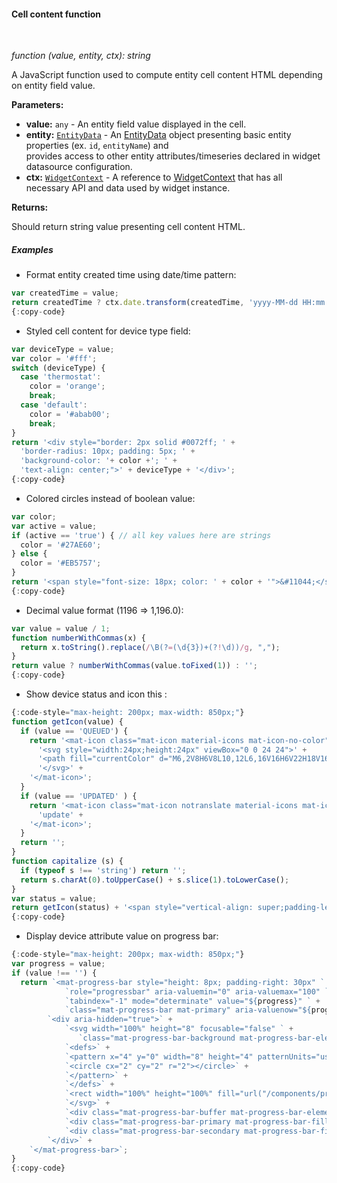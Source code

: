 #### Cell content function

<div class="divider"></div>
<br/>

*function (value, entity, ctx): string*

A JavaScript function used to compute entity cell content HTML depending on entity field value.

**Parameters:**

<ul>
  <li><b>value:</b> <code>any</code> - An entity field value displayed in the cell.
  </li>
  <li><b>entity:</b> <code><a href="https://github.com/sobeam/sobeam/blob/e264f7b8ddff05bda85c4833bf497f47f447496e/ui-ngx/src/app/modules/home/components/widget/lib/table-widget.models.ts#L61" target="_blank">EntityData</a></code> - An 
            <a href="https://github.com/sobeam/sobeam/blob/e264f7b8ddff05bda85c4833bf497f47f447496e/ui-ngx/src/app/modules/home/components/widget/lib/table-widget.models.ts#L61" target="_blank">EntityData</a> object
            presenting basic entity properties (ex. <code>id</code>, <code>entityName</code>) and <br> provides access to other entity attributes/timeseries declared in widget datasource configuration.
  </li>
  <li><b>ctx:</b> <code><a href="https://github.com/sobeam/sobeam/blob/5bb6403407aa4898084832d6698aa9ea6d484889/ui-ngx/src/app/modules/home/models/widget-component.models.ts#L107" target="_blank">WidgetContext</a></code> - A reference to <a href="https://github.com/sobeam/sobeam/blob/5bb6403407aa4898084832d6698aa9ea6d484889/ui-ngx/src/app/modules/home/models/widget-component.models.ts#L107" target="_blank">WidgetContext</a> that has all necessary API 
     and data used by widget instance.
  </li>
</ul>

**Returns:**

Should return string value presenting cell content HTML.

<div class="divider"></div>

##### Examples

* Format entity created time using date/time pattern:

```javascript
var createdTime = value;
return createdTime ? ctx.date.transform(createdTime, 'yyyy-MM-dd HH:mm:ss') : '';
{:copy-code}
```

* Styled cell content for device type field:

```javascript
var deviceType = value;
var color = '#fff';
switch (deviceType) {
  case 'thermostat':
    color = 'orange';
    break;
  case 'default':
    color = '#abab00';
    break;
}
return '<div style="border: 2px solid #0072ff; ' +
  'border-radius: 10px; padding: 5px; ' +
  'background-color: '+ color +'; ' +
  'text-align: center;">' + deviceType + '</div>';
{:copy-code}
```

* Colored circles instead of boolean value:

```javascript
var color;
var active = value;
if (active == 'true') { // all key values here are strings
  color = '#27AE60';
} else {
  color = '#EB5757';
}
return '<span style="font-size: 18px; color: ' + color + '">&#11044;</span>';
{:copy-code}
```

* Decimal value format (1196 => 1,196.0):

```javascript
var value = value / 1;
function numberWithCommas(x) {
  return x.toString().replace(/\B(?=(\d{3})+(?!\d))/g, ",");
}
return value ? numberWithCommas(value.toFixed(1)) : '';
{:copy-code}
```

* Show device status and icon this :

```javascript
{:code-style="max-height: 200px; max-width: 850px;"}
function getIcon(value) {
  if (value == 'QUEUED') {
    return '<mat-icon class="mat-icon material-icons mat-icon-no-color" data-mat-icon-type="font" style="color: #000;">' + 
      '<svg style="width:24px;height:24px" viewBox="0 0 24 24">' + 
      '<path fill="currentColor" d="M6,2V8H6V8L10,12L6,16V16H6V22H18V16H18V16L14,12L18,8V8H18V2H6M16,16.5V20H8V16.5L12,12.5L16,16.5M12,11.5L8,7.5V4H16V7.5L12,11.5Z" />' + 
      '</svg>' + 
    '</mat-icon>';
  }
  if (value == 'UPDATED' ) {
    return '<mat-icon class="mat-icon notranslate material-icons mat-icon-no-color" data-mat-icon-type="font" style="color: #000">' +
      'update' + 
    '</mat-icon>';
  }
  return '';
}
function capitalize (s) {
  if (typeof s !== 'string') return '';
  return s.charAt(0).toUpperCase() + s.slice(1).toLowerCase();
}
var status = value;
return getIcon(status) + '<span style="vertical-align: super;padding-left: 8px;">' + capitalize(status) + '</span>';
{:copy-code}
```

* Display device attribute value on progress bar:

```javascript
{:code-style="max-height: 200px; max-width: 850px;"}
var progress = value;
if (value !== '') {
  return `<mat-progress-bar style="height: 8px; padding-right: 30px" ` + 
            `role="progressbar" aria-valuemin="0" aria-valuemax="100" ` + 
            `tabindex="-1" mode="determinate" value="${progress}" ` + 
            `class="mat-progress-bar mat-primary" aria-valuenow="${progress}">` + 
        `<div aria-hidden="true">` + 
            `<svg width="100%" height="8" focusable="false" ` + 
               `class="mat-progress-bar-background mat-progress-bar-element">` +
            `<defs>` + 
            `<pattern x="4" y="0" width="8" height="4" patternUnits="userSpaceOnUse" id="mat-progress-bar-0">` + 
            `<circle cx="2" cy="2" r="2"></circle>` + 
            `</pattern>` + 
            `</defs>` + 
            `<rect width="100%" height="100%" fill="url("/components/progress-bar/overview#mat-progress-bar-0")"></rect>` + 
            `</svg>` + 
            `<div class="mat-progress-bar-buffer mat-progress-bar-element"></div>` + 
            `<div class="mat-progress-bar-primary mat-progress-bar-fill mat-progress-bar-element" style="transform: scale3d(${progress / 100}, 1, 1);"></div>` + 
            `<div class="mat-progress-bar-secondary mat-progress-bar-fill mat-progress-bar-element"></div>` + 
        `</div>` + 
    `</mat-progress-bar>`;
}
{:copy-code}
```

<br>
<br>

